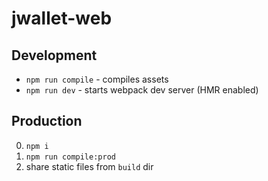 # jwallet-web

## Development

* `npm run compile` - compiles assets
* `npm run dev` - starts webpack dev server (HMR enabled)

## Production

0. `npm i`
1. `npm run compile:prod`
2. share static files from `build` dir
